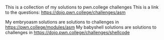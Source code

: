 This is a collection of my solutions to pwn.college challenges
This is a link to the questions: https://dojo.pwn.college/challenges/asm

My embryoasm solutions are solutions to challenges in https://pwn.college/modules/asm
My babyshell solutions are solutions to challenges in https://dojo.pwn.college/challenges/shellcode
